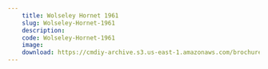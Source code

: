 ```yaml
---
    title: Wolseley Hornet 1961
    slug: Wolseley-Hornet-1961
    description:
    code: Wolseley-Hornet-1961
    image:
    download: https://cmdiy-archive.s3.us-east-1.amazonaws.com/brochures/documents/Wolseley+Hornet+1961.pdf
---
```

<!-- Content of the page -->

##
        